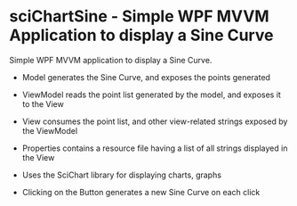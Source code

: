 # sciChartSine - Simple WPF MVVM Application to display a Sine Curve
Simple WPF MVVM application to display a Sine Curve. 
- Model generates the Sine Curve, and exposes the points generated
- ViewModel reads the point list generated by the model, and exposes it to the View
- View consumes the point list, and other view-related strings exposed by the ViewModel
- Properties contains a resource file having a list of all strings displayed in the View

- Uses the SciChart library for displaying charts, graphs
- Clicking on the Button generates a new Sine Curve on each click

